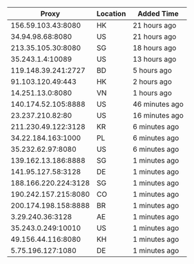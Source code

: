 | Proxy | Location | Added Time |
|---------|----------|------------|
| 156.59.103.43:8080 | HK | 21 hours ago |
| 34.94.98.68:8080 | US | 21 hours ago |
| 213.35.105.30:8080 | SG | 18 hours ago |
| 35.243.1.4:10089 | US | 13 hours ago |
| 119.148.39.241:2727 | BD | 5 hours ago |
| 91.103.120.49:443 | HK | 2 hours ago |
| 14.251.13.0:8080 | VN | 1 hours ago |
| 140.174.52.105:8888 | US | 46 minutes ago |
| 23.237.210.82:80 | US | 16 minutes ago |
| 211.230.49.122:3128 | KR | 6 minutes ago |
| 34.22.184.163:1000 | PL | 6 minutes ago |
| 35.232.62.97:8080 | US | 6 minutes ago |
| 139.162.13.186:8888 | SG | 1 minutes ago |
| 141.95.127.58:3128 | DE | 1 minutes ago |
| 188.166.220.224:3128 | SG | 1 minutes ago |
| 190.242.157.215:8080 | CO | 1 minutes ago |
| 200.174.198.158:8888 | BR | 1 minutes ago |
| 3.29.240.36:3128 | AE | 1 minutes ago |
| 35.243.0.249:10010 | US | 1 minutes ago |
| 49.156.44.116:8080 | KH | 1 minutes ago |
| 5.75.196.127:1080 | DE | 1 minutes ago |
